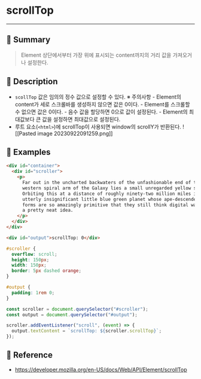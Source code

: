 # scrollTop
---
## 📌 Summary
> Element 상단에서부터 가장 위에 표시되는 content까지의 거리 값을 가져오거나 설정한다.
## 📌 Description
- `scollTop` 값은 임의의 정수 값으로 설정할 수 있다.
	※ 주의사항
		- Element의 content가 세로 스크롤바를 생성하지 않으면 값은 0이다.
		- Element를 스크롤할 수 없으면 값은 0이다.
		- 음수 값을 할당하면 0으로 값이 설정된다.
		- Element의 최대값보다 큰 값을 설정하면 최대값으로 설정된다.
- 루트 요소(`<html>`)에 scrollTop이 사용되면 window의 scrollY가 반환된다.
![[Pasted image 20230922091259.png]]
## 📌 Examples
```html
<div id="container">
  <div id="scroller">
    <p>
      Far out in the uncharted backwaters of the unfashionable end of the
      western spiral arm of the Galaxy lies a small unregarded yellow sun.
      Orbiting this at a distance of roughly ninety-two million miles is an
      utterly insignificant little blue green planet whose ape-descended life
      forms are so amazingly primitive that they still think digital watches are
      a pretty neat idea.
    </p>
  </div>
</div>

<div id="output">scrollTop: 0</div>
```

```css
#scroller {
  overflow: scroll;
  height: 150px;
  width: 150px;
  border: 5px dashed orange;
}

#output {
  padding: 1rem 0;
}
```

```js
const scroller = document.querySelector("#scroller");
const output = document.querySelector("#output");

scroller.addEventListener("scroll", (event) => {
  output.textContent = `scrollTop: ${scroller.scrollTop}`;
});
```
## 📌 Reference
- https://developer.mozilla.org/en-US/docs/Web/API/Element/scrollTop